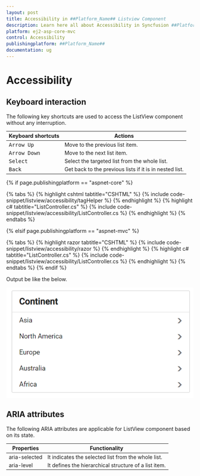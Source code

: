 ```yaml
---
layout: post
title: Accessibility in ##Platform_Name## Listview Component
description: Learn here all about Accessibility in Syncfusion ##Platform_Name## Listview component and more.
platform: ej2-asp-core-mvc
control: Accessibility
publishingplatform: ##Platform_Name##
documentation: ug
---
```



# Accessibility

## Keyboard interaction

The following key shortcuts are used to access the ListView component without any interruption.

| Keyboard shortcuts | Actions |
|------------|-------------------|
| <kbd>Arrow Up</kbd> | Move to the previous list item. |
| <kbd>Arrow Down</kbd> | Move to the next list item. |
| <kbd>Select</kbd> | Select the targeted list from the whole list. |
| <kbd>Back</kbd> | Get back to the previous lists if it is in nested list. |

{% if page.publishingplatform == "aspnet-core" %}

{% tabs %}
{% highlight cshtml tabtitle="CSHTML" %}
{% include code-snippet/listview/accessibility/tagHelper %}
{% endhighlight %}
{% highlight c# tabtitle="ListController.cs" %}
{% include code-snippet/listview/accessibility/ListController.cs %}
{% endhighlight %}
{% endtabs %}

{% elsif page.publishingplatform == "aspnet-mvc" %}

{% tabs %}
{% highlight razor tabtitle="CSHTML" %}
{% include code-snippet/listview/accessibility/razor %}
{% endhighlight %}
{% highlight c# tabtitle="ListController.cs" %}
{% include code-snippet/listview/accessibility/ListController.cs %}
{% endhighlight %}
{% endtabs %}
{% endif %}



Output be like the below.

![ASP .NET Core ListView - Accessibility](./images/nestedlist.png)

## ARIA attributes

The following ARIA attributes are applicable for ListView component based on its state.

| Properties | Functionality |
| ------------ | ----------------------- |
| aria-selected | It indicates the selected list from the whole list. |
| aria-level | It defines the hierarchical structure of a list item. |
